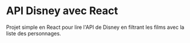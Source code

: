 # API Disney avec React

Projet simple en React pour lire l'API de Disney en filtrant les films avec la liste des personnages.
